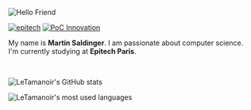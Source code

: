 ![Hello Friend](https://user-images.githubusercontent.com/51637671/187033777-037cf5e0-b60b-4854-89d1-a8a8f7906974.svg)


[![epitech](https://img.shields.io/badge/Epitech-1a2b6d?style=for-the-badge&logo=/e/&logoColor=white)](https://www.epitech.eu)
[![PoC Innovation](https://img.shields.io/badge/PoC%20Innovation-36454F?style=for-the-badge&logo=github&logoColor=white)](https://github.com/PoCInnovation)

My name is **Martin Saldinger**. I am passionate about computer science. <br>
I'm currently studying at **Epitech Paris**.

<br>

![LeTamanoir's GitHub stats](https://github-readme-stats.vercel.app/api?username=LeTamanoir&hide=stars&count_private=true&show_icons=true&theme=dark)

![LeTamanoir's most used languages](https://github-readme-stats.vercel.app/api/top-langs/?username=LeTamanoir&theme=dark&layout=compact&langs_count=6)
